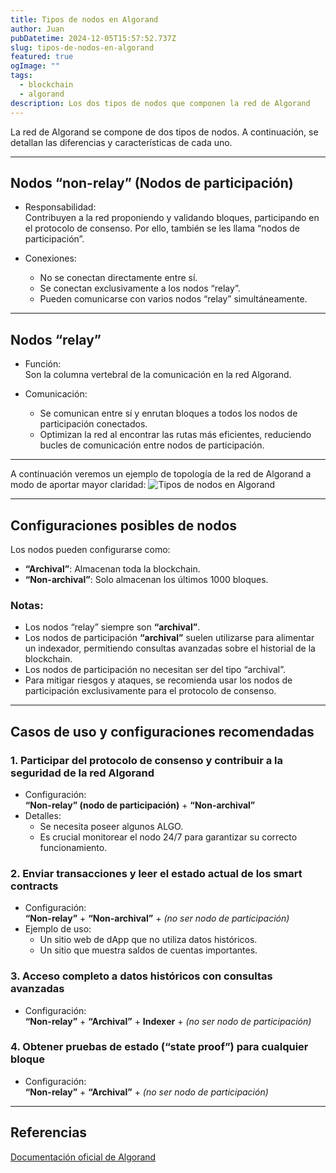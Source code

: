 ```yaml
---
title: Tipos de nodos en Algorand
author: Juan
pubDatetime: 2024-12-05T15:57:52.737Z
slug: tipos-de-nodos-en-algorand
featured: true
ogImage: ""
tags:
  - blockchain
  - algorand
description: Los dos tipos de nodos que componen la red de Algorand
---
```


La red de Algorand se compone de dos tipos de nodos. A continuación, se detallan las diferencias y características de cada uno.

---

## **Nodos “non-relay” (Nodos de participación)**

- Responsabilidad:  
  Contribuyen a la red proponiendo y validando bloques, participando en el protocolo de consenso. Por ello, también se les llama “nodos de participación”.

- Conexiones:
  - No se conectan directamente entre sí.
  - Se conectan exclusivamente a los nodos “relay”.
  - Pueden comunicarse con varios nodos “relay” simultáneamente.

---

## **Nodos “relay”**

- Función:  
  Son la columna vertebral de la comunicación en la red Algorand.

- Comunicación:
  - Se comunican entre sí y enrutan bloques a todos los nodos de participación conectados.
  - Optimizan la red al encontrar las rutas más eficientes, reduciendo bucles de comunicación entre nodos de participación.

---

A continuación veremos un ejemplo de topología de la red de Algorand a modo de aportar mayor claridad:
![Tipos de nodos en Algorand](@assets/images/tipos-de-nodos-en-algorand.webp)

---

## **Configuraciones posibles de nodos**

Los nodos pueden configurarse como:

- **“Archival”**: Almacenan toda la blockchain.
- **“Non-archival”**: Solo almacenan los últimos 1000 bloques.

### Notas:

- Los nodos “relay” siempre son **“archival”**.
- Los nodos de participación **“archival”** suelen utilizarse para alimentar un indexador, permitiendo consultas avanzadas sobre el historial de la blockchain.
- Los nodos de participación no necesitan ser del tipo “archival”.
- Para mitigar riesgos y ataques, se recomienda usar los nodos de participación exclusivamente para el protocolo de consenso.

---

## **Casos de uso y configuraciones recomendadas**

### 1. **Participar del protocolo de consenso y contribuir a la seguridad de la red Algorand**

- Configuración:  
  **“Non-relay” (nodo de participación)** + **“Non-archival”**
- Detalles:
  - Se necesita poseer algunos ALGO.
  - Es crucial monitorear el nodo 24/7 para garantizar su correcto funcionamiento.

### 2. **Enviar transacciones y leer el estado actual de los smart contracts**

- Configuración:  
  **“Non-relay”** + **“Non-archival”** + _(no ser nodo de participación)_
- Ejemplo de uso:
  - Un sitio web de dApp que no utiliza datos históricos.
  - Un sitio que muestra saldos de cuentas importantes.

### 3. **Acceso completo a datos históricos con consultas avanzadas**

- Configuración:  
  **“Non-relay”** + **“Archival”** + **Indexer** + _(no ser nodo de participación)_

### 4. **Obtener pruebas de estado (“state proof”) para cualquier bloque**

- Configuración:  
  **“Non-relay”** + **“Archival”** + _(no ser nodo de participación)_

---

## **Referencias**

[Documentación oficial de Algorand](https://developer.algorand.org/docs/run-a-node/setup/types/)
